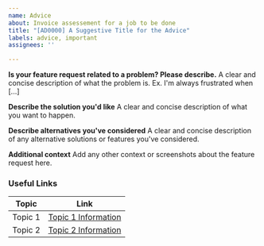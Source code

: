 ```yaml
---
name: Advice
about: Invoice assessement for a job to be done
title: "[AD0000] A Suggestive Title for the Advice"
labels: advice, important
assignees: ''

---
```


**Is your feature request related to a problem? Please describe.**
A clear and concise description of what the problem is. Ex. I'm always frustrated when [...]

**Describe the solution you'd like**
A clear and concise description of what you want to happen.

**Describe alternatives you've considered**
A clear and concise description of any alternative solutions or features you've considered.

**Additional context**
Add any other context or screenshots about the feature request here.

### Useful Links
Topic | Link
------------ | -------------
Topic 1 | [Topic 1 Information](https://example.com)
Topic 2 | [Topic 2 Information](https://example.com)
